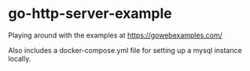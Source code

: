 # go-http-server-example

Playing around with the examples at https://gowebexamples.com/

Also includes a docker-compose.yml file for setting up a mysql instance locally.
